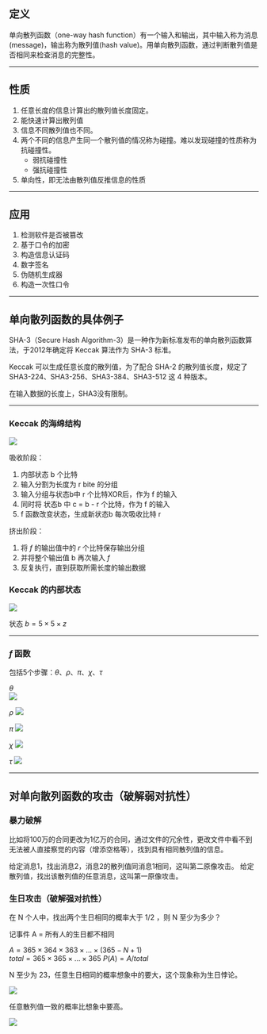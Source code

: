 ## 定义
单向散列函数（one-way hash function）有一个输入和输出，其中输入称为消息(message)，输出称为散列值(hash value)。用单向散列函数，通过判断散列值是否相同来检查消息的完整性。

---
## 性质
1. 任意长度的信息计算出的散列值长度固定。
2. 能快速计算出散列值
3. 信息不同散列值也不同。
4. 两个不同的信息产生同一个散列值的情况称为碰撞。难以发现碰撞的性质称为抗碰撞性。
	- 弱抗碰撞性
	- 强抗碰撞性
5. 单向性，即无法由散列值反推信息的性质


---
## 应用
1. 检测软件是否被篡改
2. 基于口令的加密
3. 构造信息认证码
4. 数字签名
5. 伪随机生成器
6. 构造一次性口令



---
## 单向散列函数的具体例子

SHA-3（Secure Hash Algorithm-3）是一种作为新标准发布的单向散列函数算法，于2012年确定将 Keccak 算法作为 SHA-3 标准。

Keccak 可以生成任意长度的散列值，为了配合 SHA-2 的散列值长度，规定了 SHA3-224、SHA3-256、SHA3-384、SHA3-512 这 4 种版本。

在输入数据的长度上，SHA3没有限制。

---

### Keccak 的海绵结构
![](../Attachment_box/Pasted%20image%2020250717143618.png)

吸收阶段：
1. 内部状态 b 个比特
2. 输入分割为长度为 r bite 的分组
3. 输入分组与状态b中 r 个比特XOR后，作为 f 的输入
4. 同时将 状态b 中 c = b - r 个比特，作为 f 的输入
5. f 函数改变状态，生成新状态b
每次吸收比特 r

挤出阶段：
1. 将 $f$ 的输出值中的 $r$ 个比特保存输出分组
2. 并将整个输出值 b 再次输入 $f$ 
3. 反复执行，直到获取所需长度的输出数据


### Keccak 的内部状态

![](../Attachment_box/Pasted%20image%2020250717145611.png)

状态 $b = 5\times5\times z$ 


---
### $f$ 函数

包括5个步骤：$\theta 、\rho、\pi、\chi、\tau$      

$\theta$  
![](../Attachment_box/Pasted%20image%2020250718084248.png)


$\rho$ 
![](../Attachment_box/Pasted%20image%2020250718084349.png)

$\pi$ 
![](../Attachment_box/Pasted%20image%2020250718084418.png)



$\chi$ 
![](../Attachment_box/Pasted%20image%2020250718084444.png)


$\tau$ 
![](../Attachment_box/Pasted%20image%2020250718084542.png)



----
## 对单向散列函数的攻击（破解弱对抗性）
### 暴力破解
比如将100万的合同更改为1亿万的合同，通过文件的冗余性，更改文件中看不到无法被人直接察觉的内容（增添空格等），找到具有相同散列值的信息。

给定消息1，找出消息2，消息2的散列值同消息1相同，这叫第二原像攻击。
给定散列值，找出该散列值的任意消息，这叫第一原像攻击。


### 生日攻击（破解强对抗性）
在 N 个人中，找出两个生日相同的概率大于 1/2 ，则 N 至少为多少？

记事件 A = 所有人的生日都不相同

$A = 365 \times 364 \times 363 \times \dots \times(365 - N + 1)$  
$total = 365 \times 365 \times \dots \times 365$ 
$P(A) = A/total$ 

N 至少为 23，任意生日相同的概率想象中的要大，这个现象称为生日悖论。

![](../Attachment_box/Pasted%20image%2020250718092545.png)

任意散列值一致的概率比想象中要高。

![](../Attachment_box/Pasted%20image%2020250718092709.png)
